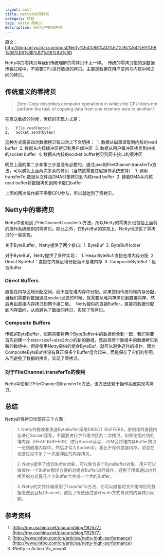 ```yaml
---
layout: post
title: Netty中的零拷贝
category: 转载
tags: Netty,零拷贝
description: Netty中的零拷贝
---
```

原文：http://blog.onlycatch.com/post/Netty%E4%B8%AD%E7%9A%84%E9%9B%B6%E6%8B%B7%E8%B4%9D

Netty中的零拷贝与我们传统理解的零拷贝不太一样。 
传统的零拷贝指的是数据传输过程中，不需要CPU进行数据的拷贝。主要是数据在用户空间与内核中间之间的拷贝。

## 传统意义的零拷贝

> Zero-Copy describes computer operations in which the CPU does not perform the task of copying data from one memory area to another.\

在发送数据的时候，传统的实现方式是：

```
1.  `File.read(bytes)`
2.  `Socket.send(bytes)`
```

这种方式需要四次数据拷贝和四次上下文切换： 
1\. 数据从磁盘读取到内核的read buffer 
2\. 数据从内核缓冲区拷贝到用户缓冲区 
3\. 数据从用户缓冲区拷贝到内核的socket buffer 
4\. 数据从内核的socket buffer拷贝到网卡接口的缓冲区

明显上面的第二步和第三步是没有必要的，通过java的FileChannel.transferTo方法，可以避免上面两次多余的拷贝（当然这需要底层操作系统支持） 
1\. 调用transferTo,数据从文件由DMA引擎拷贝到内核read buffer 
2\. 接着DMA从内核read buffer将数据拷贝到网卡接口buffer

上面的两次操作都不需要CPU参与，所以就达到了零拷贝。

## Netty中的零拷贝

Netty中也用到了FileChannel.transferTo方法，所以Netty的零拷贝也包括上面将的操作系统级别的零拷贝。除此之外，在ByteBuf的实现上，Netty也提供了零拷贝的一些实现。

关于ByteBuffer，Netty提供了两个接口: 
1\. ByteBuf 
2\. ByteBufHolder

对于ByteBuf，Netty提供了多种实现： 
1\. Heap ByteBuf:直接在堆内存分配 
2\. Direct ByteBuf：直接在内存区域分配而不是堆内存 
3\. CompositeByteBuf：组合Buffer

### Direct Buffers

直接在内存区域分配空间，而不是在堆内存中分配。如果使用传统的堆内存分配，当我们需要将数据通过socket发送的时候，就需要从堆内存拷贝到直接内存，然后再由直接内存拷贝到网卡接口层。 
Netty提供的直接Buffer，直接将数据分配到内存空间，从而避免了数据的拷贝，实现了零拷贝。

### Composite Buffers

传统的ByteBuffer，如果需要将两个ByteBuffer中的数据组合到一起，我们需要首先创建一个size=size1+size2大小的新的数组，然后将两个数组中的数据拷贝到新的数组中。但是使用Netty提供的组合ByteBuf，就可以避免这样的操作，因为CompositeByteBuf并没有真正将多个Buffer组合起来，而是保存了它们的引用，从而避免了数据的拷贝，实现了零拷贝。

### 对于FileChannel.transferTo的使用

Netty中使用了FileChannel的transferTo方法，该方法依赖于操作系统实现零拷贝。

## 总结

Netty的零拷贝体现在三个方面： 
> 1\. Netty的接收和发送ByteBuffer采用DIRECT BUFFERS，使用堆外直接内存进行Socket读写，不需要进行字节缓冲区的二次拷贝。如果使用传统的堆内存（HEAP BUFFERS）进行Socket读写，JVM会将堆内存Buffer拷贝一份到直接内存中，然后才写入Socket中。相比于堆外直接内存，消息在发送过程中多了一次缓冲区的内存拷贝。 

> 2\. Netty提供了组合Buffer对象，可以聚合多个ByteBuffer对象，用户可以像操作一个Buffer那样方便的对组合Buffer进行操作，避免了传统通过内存拷贝的方式将几个小Buffer合并成一个大的Buffer。 

> 3\. Netty的文件传输采用了transferTo方法，它可以直接将文件缓冲区的数据发送到目标Channel，避免了传统通过循环write方式导致的内存拷贝问题。

## 参考资料

1.  [http://my.oschina.net/plucury/blog/192577](http://my.oschina.net/plucury/blog/192577)
2.  [http://www.infoq.com/cn/articles/netty-high-performance](http://www.infoq.com/cn/articles/netty-high-performance)
3.  《Netty in Action V5_meap》

